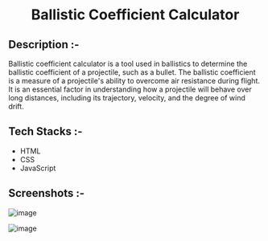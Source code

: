 # <p align="center">Ballistic Coefficient Calculator</p>

## Description :-

Ballistic coefficient calculator is a tool used in ballistics to determine the ballistic coefficient of a projectile, such as a bullet. The ballistic coefficient is a measure of a projectile's ability to overcome air resistance during flight. It is an essential factor in understanding how a projectile will behave over long distances, including its trajectory, velocity, and the degree of wind drift.

## Tech Stacks :-

- HTML
- CSS
- JavaScript

## Screenshots :-

![image](https://github.com/user-attachments/assets/bbb67e72-4630-4d26-8fe4-3c1e376434af)

![image](https://github.com/user-attachments/assets/9ec517fb-886e-496d-8186-3b667f0b4923)
